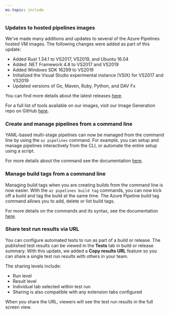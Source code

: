 ```yaml
---
ms.topic: include
---
```


### Updates to hosted pipelines images

We've made many additions and updates to several of the Azure Pipelines hosted VM images. The following changes were added as part of this update: 
    
   * Added Rust 1.34.1 to VS2017, VS2019, and Ubuntu 16.04
   * Added .NET Framework 4.8 to VS2017 and VS2019
   * Added Windows SDK 16299 to VS2019
   * Initialized the Visual Studio experimental instance (VSIX) for VS2017 and VS2019
   * Updated versions of Go, Maven, Ruby, Python, and DAV Fx

You can find more details about the latest releases [here](https://github.com/microsoft/azure-pipelines-image-generation/releases).

For a full list of tools available on our images, visit our Image Generation repo on GitHub [here](https://github.com/Microsoft/azure-pipelines-image-generation).

### Create and manage pipelines from a command line

YAML-based multi-stage pipelines can now be managed from the command line by using the `az pipelines` command. For example, you can setup and manage pipelines interactively from the CLI, or automate the entire setup using a script. 

For more details about the command see the documentation [here](https://docs.microsoft.com/en-us/cli/azure/ext/azure-devops/pipelines?view=azure-cli-latest).

### Manage build tags from a command line

Managing build tags when you are creating builds from the command line is now easier. With the `az pipelines build tag` commands, you can now kick off a build and tag the build at the same time. The Azure Pipeline build tag command allows you to add, delete or list build tags. 

For more details on the commands and its syntax, see the documentation [here](https://docs.microsoft.com/en-us/cli/azure/ext/azure-devops/pipelines/build/tag?view=azure-cli-latest).

### Share test run results via URL 

You can configure automated tests to run as part of a build or release. The published test results can be viewed in the **Tests** tab in build or release summary. With this update, we added a **Copy results URL** feature so you can share a single test run results with others in your team. 

The sharing levels include:
   * Run level
   * Result level
   * Individual tab selected within test run 
   * Sharing is also compatible with any extension tabs configured

When you share the URL, viewers will see the test run results in the full screen view.